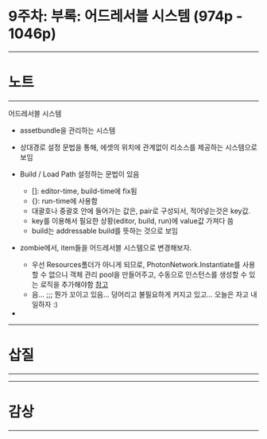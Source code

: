 # 9주차: 부록: 어드레서블 시스템 (974p - 1046p)

---
# 노트
---
어드레서블 시스템
- assetbundle을 관리하는 시스템
- 상대경로 설정 문법을 통해, 에셋의 위치에 관계없이 리소스를 제공하는 시스템으로 보임
- Build / Load Path 설정하는 문법이 있음
    - []: editor-time, build-time에 fix됨
    - {}: run-time에 사용함
    - 대괄호나 중괄호 안에 들어가는 값은, pair로 구성되서, 적어넣는것은 key값.
    - key를 이용해서 필요한 상황(editor, build, run)에 value값 가져다 씀
    - build는 addressable build를 뜻하는 것으로 보임
    
- zombie에서, item들을 어드레서블 시스템으로 변경해보자.
    - 우선 Resources폴더가 아니게 되므로, PhotonNetwork.Instantiate를 사용할 수 없으니 객체 관리 pool을 만들어주고, 수동으로 인스턴스를 생성할 수 있는 로직을 추가해야함 [참고](https://doc.photonengine.com/ko-kr/pun/current/gameplay/instantiation) 
    - 음... ;;; 뭔가 꼬이고 있음... 덩어리고 불필요하게 커지고 있고... 오늘은 자고 내일하자 :)

- 



---
# 삽질
---


---
# 감상
---

